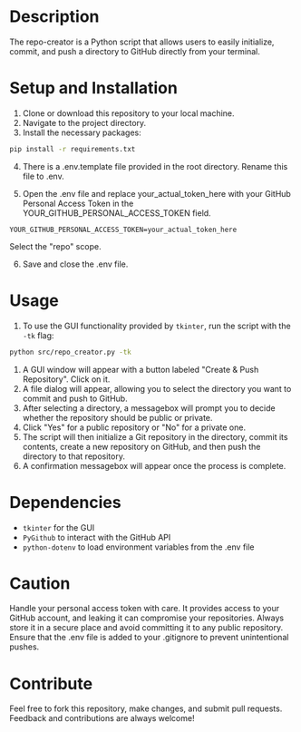 # Description

The repo-creator is a Python script that allows users to easily initialize, commit, and push a directory to GitHub directly from your terminal.

# Setup and Installation
1. Clone or download this repository to your local machine.
2. Navigate to the project directory.
3. Install the necessary packages:

```bash
pip install -r requirements.txt
```

4. There is a .env.template file provided in the root directory. Rename this file to .env.

5. Open the .env file and replace your_actual_token_here with your GitHub Personal Access Token in the YOUR_GITHUB_PERSONAL_ACCESS_TOKEN field.

```env
YOUR_GITHUB_PERSONAL_ACCESS_TOKEN=your_actual_token_here
```
Select the "repo" scope.

6. Save and close the .env file.

# Usage

1. To use the GUI functionality provided by `tkinter`, run the script with the `-tk` flag:

```bash
python src/repo_creator.py -tk
```
1. A GUI window will appear with a button labeled "Create & Push Repository". Click on it.
2. A file dialog will appear, allowing you to select the directory you want to commit and push to GitHub.
3. After selecting a directory, a messagebox will prompt you to decide whether the repository should be public or private.
4. Click "Yes" for a public repository or "No" for a private one.
5. The script will then initialize a Git repository in the directory, commit its contents, create a new repository on GitHub, and then push the directory to that repository.
6. A confirmation messagebox will appear once the process is complete.

# Dependencies

- `tkinter` for the GUI
- `PyGithub` to interact with the GitHub API
- `python-dotenv` to load environment variables from the .env file

# Caution

Handle your personal access token with care. It provides access to your GitHub account, and leaking it can compromise your repositories. Always store it in a secure place and avoid committing it to any public repository. Ensure that the .env file is added to your .gitignore to prevent unintentional pushes.

# Contribute

Feel free to fork this repository, make changes, and submit pull requests. Feedback and contributions are always welcome!
